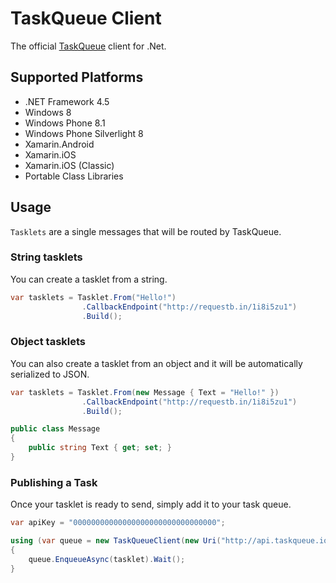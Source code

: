 # TaskQueue Client
The official [TaskQueue](http://taskqueue.io/) client for .Net.

## Supported Platforms
- .NET Framework 4.5
- Windows 8
- Windows Phone 8.1
- Windows Phone Silverlight 8
- Xamarin.Android
- Xamarin.iOS
- Xamarin.iOS (Classic)
- Portable Class Libraries

## Usage

`Tasklets` are a single messages that will be routed by TaskQueue.

### String tasklets
You can create a tasklet from a string.

```csharp
var tasklets = Tasklet.From("Hello!")
                .CallbackEndpoint("http://requestb.in/1i8i5zu1")
                .Build();
```

### Object tasklets
You can also create a tasklet from an object and it will be automatically serialized to JSON.

```csharp
var tasklets = Tasklet.From(new Message { Text = "Hello!" })
                .CallbackEndpoint("http://requestb.in/1i8i5zu1")
                .Build();

public class Message
{
    public string Text { get; set; }
}
```

### Publishing a Task
Once your tasklet is ready to send, simply add it to your task queue.

```csharp
var apiKey = "00000000000000000000000000000000";

using (var queue = new TaskQueueClient(new Uri("http://api.taskqueue.io"), apiKey))
{
    queue.EnqueueAsync(tasklet).Wait();
}
```